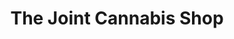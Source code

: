 ---
title: "The Joint Cannabis Shop"
url: /winnipeg/the-joint-cannabis-shop-sage-creek-boulevard/
shop: cannabis
---